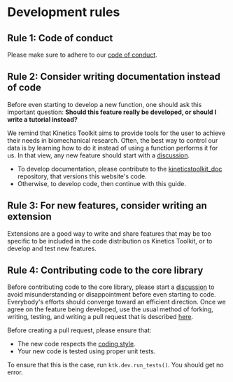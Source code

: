 # Development rules

## Rule 1: Code of conduct

Please make sure to adhere to our [code of conduct](dev_code_of_conduct.md).

## Rule 2: Consider writing documentation instead of code

Before even starting to develop a new function, one should ask this important question: **Should this feature really be developed, or should I write a tutorial instead?**

We remind that Kinetics Toolkit aims to provide tools for the user to achieve their needs in biomechanical research. Often, the best way to control our data is by learning how to do it instead of using a function performs it for us. In that view, any new feature should start with a [discussion](https://github.com/felixchenier/kineticstoolkit/discussions).

- To develop documentation, please contribute to the [kineticstoolkit_doc](https://github.com/felixchenier/kineticstoolkit_doc) repository, that versions this website's code.
- Otherwise, to develop code, then continue with this guide.

## Rule 3: For new features, consider writing an extension

Extensions are a good way to write and share features that may be too specific to be included in the code distribution os Kinetics Toolkit, or to develop and test new features.

## Rule 4: Contributing code to the core library

Before contributing code to the core library, please start a [discussion](https://github.com/felixchenier/kineticstoolkit/discussions) to avoid misunderstanding or disappointment before even starting to code. Everybody's efforts should converge toward an efficient direction. Once we agree on the feature being developed, use the usual method of forking, writing, testing, and writing a pull request that is described [here](https://docs.github.com/en/pull-requests/collaborating-with-pull-requests/getting-started/about-collaborative-development-models).

Before creating a pull request, please ensure that:

- The new code respects the [coding style](dev_coding_style.md).
- Your new code is tested using proper unit tests.

To ensure that this is the case, run `ktk.dev.run_tests()`. You should get no error.
